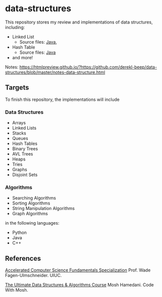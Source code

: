 
# data-structures

This repository stores my review and implementations of data structures, including:

- Linked List
	- Source files: [Java](https://github.com/derekl-beep/data-structures/blob/master/DataStructure/src/com/derek/LinkedList.java), 
- Hash Table
	- Source files: [Java]()
- and more!

Notes: https://htmlpreview.github.io/?https://github.com/derekl-beep/data-structures/blob/master/notes-data-structure.html

## Targets

To finish this repository, the implementations will include

### Data Structures

- Arrays
- Linked Lists
- Stacks
- Queues
- Hash Tables
- Binary Trees
- AVL Trees
- Heaps
- Tries
- Graphs
- Disjoint Sets

### Algorithms

- Searching Algorithms
- Sorting Algorithms
- String Manipulation Algorithms
- Graph Algorithms

in the following languages:

- Python
- Java
- C++

## References


[Accelerated Computer Science Fundamentals Specialization](https://www.coursera.org/specializations/cs-fundamentals)
Prof. Wade Fagen-Ulmschneider. UIUC.

[The Ultimate Data Structures & Algorithms Course](https://codewithmosh.com/p/data-structures-algorithms)
Mosh Hamedani. Code With Mosh.

<!--stackedit_data:
eyJoaXN0b3J5IjpbLTIwMTE5ODIyMTUsLTgxMjEyODgzOCwtMT
AyNDYwODM3N119
-->
